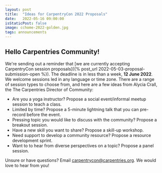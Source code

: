 ```yaml
---
layout: post
title:  "Ideas for CarpentryCon 2022 Proposals"
date:   2022-05-16 09:00:00
isStaticPost: false
image: cchome-2022-golden.jpg
tags: announcements
---
```


## Hello Carpentries Community!

We're sending out a reminder that [we are currently accepting CarpentryCon
session proposals]({% post_url 2022-05-03-proposal-submission-open %}). The deadline is in less than a week, **12 June 2022**. 
We welcome sessions led in any language or time zone. 
There are a range of session types to choose from, and here are a few ideas
from Alycia Crall, the The Carpentries Director of Community:

* Are you a yoga instructor? Propose a social event/informal meetup session to teach a class.
* Limited by time? Propose a 5-minute lightning talk that you can pre-record before the event.
* Pressing topic you would like to discuss with the community? Propose a breakout session.
* Have a new skill you want to share? Propose a skill-up workshop.
* Need support to develop a community resource? Propose a resource development sprint.
* Want to to hear from diverse perspectives on a topic? Propose a panel session.

Unsure or have questions? Email [carpentrycon@carpentries.org](mailto:carpentrycon@carpentries.org). We would love to hear from you! 